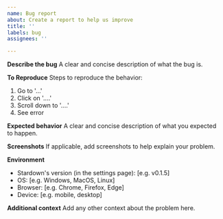 ```yaml
---
name: Bug report
about: Create a report to help us improve
title: ''
labels: bug
assignees: ''

---
```


**Describe the bug**
A clear and concise description of what the bug is.

**To Reproduce**
Steps to reproduce the behavior:
1. Go to '...'
2. Click on '....'
3. Scroll down to '....'
4. See error

**Expected behavior**
A clear and concise description of what you expected to happen.

**Screenshots**
If applicable, add screenshots to help explain your problem.

**Environment**
- Stardown's version (in the settings page): [e.g. v0.1.5]
- OS: [e.g. Windows, MacOS, Linux]
- Browser: [e.g. Chrome, Firefox, Edge]
- Device: [e.g. mobile, desktop]

**Additional context**
Add any other context about the problem here.
